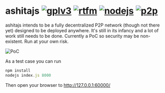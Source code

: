 ashitajs [![gplv3](https://img.shields.io/badge/License-GPL%20v3-blue.svg)](LICENSE)
[![rtfm](https://img.shields.io/readthedocs/pip/stable.svg)](README.md)
[![nodejs](https://img.shields.io/badge/using-nodejs-green.svg)](README.md)
[![p2p](https://img.shields.io/badge/using-p2p-green.svg)](README.md)
================================

ashitajs intends to be a fully decentralized P2P network (though not there yet) designed to be deployed anywhere. It's still in its infancy and a lot of work still needs to be done. Currently a PoC so security may be non-existent. Run at your own risk.

![PoC](https://i.imgur.com/UCh35u5.png)

As a test case you can run
```javascript
npm install
nodejs index.js 8000
```

Then open your browser to http://127.0.0.1:60000/ 